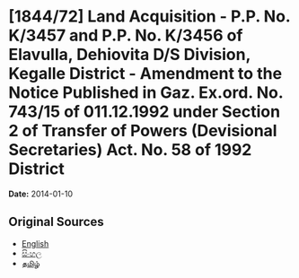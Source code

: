 # [1844/72] Land Acquisition - P.P. No. K/3457 and P.P. No. K/3456 of Elavulla, Dehiovita D/S Division, Kegalle District - Amendment to the Notice Published in Gaz. Ex.ord. No. 743/15 of 011.12.1992 under Section 2 of Transfer of Powers (Devisional Secretaries) Act. No. 58 of 1992 District

**Date:** 2014-01-10

## Original Sources

- [English](https://documents.gov.lk/view/extra-gazettes/2014/1/1844-72_E.pdf)
- [සිංහල](https://documents.gov.lk/view/extra-gazettes/2014/1/1844-72_S.pdf)
- [தமிழ்](https://documents.gov.lk/view/extra-gazettes/2014/1/1844-72_T.pdf)
